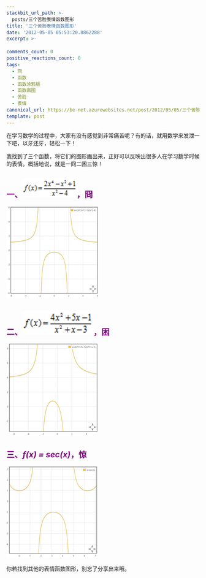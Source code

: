 ```yaml
---
stackbit_url_path: >-
  posts/三个苦脸表情函数图形
title: '三个苦脸表情函数图形'
date: '2012-05-05 05:53:20.8862288'
excerpt: >-
  
comments_count: 0
positive_reactions_count: 0
tags: 
  - 冏
  - 函数
  - 函数涂鸦板
  - 函数画图
  - 苦脸
  - 表情
canonical_url: https://be-net.azurewebsites.net/post/2012/05/05/三个苦脸表情函数图形
template: post
---
```

<p>在学习数学的过程中，大家有没有感觉到非常痛苦呢？有的话，就用数学来发泄一下吧，以牙还牙，轻松一下！</p>  <p>我找到了三个函数，将它们的图形画出来，正好可以反映出很多人在学习数学时候的表情。概括地说，就是一冏二困三惊！</p>  <h2><font color="#800080">一、</font><a title="冏的函数表达式" href="http://www.zizhujy.com/zh-CN/FunctionGrapher?fn=y%20=%20(2x%5E2-x%5E2+1)/(x%5E2-4);&amp;xMin=-6&amp;xMax=6&amp;yMin=-6&amp;yMax=6&amp;tMin=0&amp;tMax=2*PI" target="_blank"><font color="#800080"><img style="border-bottom: 0px; border-left: 0px; border-top: 0px; border-right: 0px" title="冏的函数表达式" border="0" alt="冏的函数表达式" src="https://raw.githubusercontent.com/Jeff-Tian/blogengine.net/master/Source/BlogEngine/BlogEngine.NET/App_Data/files/image_149.png" /></font></a><font color="#800080">，冏</font></h2>  <p><a title="表情冏的函数图形" href="http://www.zizhujy.com/zh-CN/FunctionGrapher?fn=y%20=%20(2x%5E2-x%5E2+1)/(x%5E2-4);&amp;xMin=-6&amp;xMax=6&amp;yMin=-6&amp;yMax=6&amp;tMin=0&amp;tMax=2*PI" target="_blank"><img style="border-bottom: 0px; border-left: 0px; display: inline; border-top: 0px; border-right: 0px" title="表情冏的函数图形" border="0" alt="表情冏的函数图形" src="https://raw.githubusercontent.com/Jeff-Tian/blogengine.net/master/Source/BlogEngine/BlogEngine.NET/App_Data/files/image_517.png" width="240" height="240" /></a> </p>  <h2><font color="#800080">二、</font><a title="困的函数表达式" href="http://www.zizhujy.com/zh-CN/FunctionGrapher?fn=y%20=%20(4x%5E2+5x-1)/(x%5E2+x-3);&amp;xMin=-6.565759012939864&amp;xMax=5.434240987060134&amp;yMin=-3.397435897435896&amp;yMax=8.602564102564097&amp;tMin=0&amp;tMax=2*PI" target="_blank"><font color="#800080"><img style="border-bottom: 0px; border-left: 0px; border-top: 0px; border-right: 0px" title="困的函数表达式" border="0" alt="困的函数表达式" src="https://raw.githubusercontent.com/Jeff-Tian/blogengine.net/master/Source/BlogEngine/BlogEngine.NET/App_Data/files/image_152.png" /></font></a><font color="#800080">，困</font></h2>  <p><a title="困的函数图形" href="http://www.zizhujy.com/zh-CN/FunctionGrapher?fn=y%20=%20(4x%5E2+5x-1)/(x%5E2+x-3);&amp;xMin=-6.565759012939864&amp;xMax=5.434240987060134&amp;yMin=-3.397435897435896&amp;yMax=8.602564102564097&amp;tMin=0&amp;tMax=2*PI" target="_blank"><img style="border-bottom: 0px; border-left: 0px; display: inline; border-top: 0px; border-right: 0px" title="困的函数图形" border="0" alt="困的函数图形" src="https://raw.githubusercontent.com/Jeff-Tian/blogengine.net/master/Source/BlogEngine/BlogEngine.NET/App_Data/files/image_518.png" width="238" height="240" /></a> </p>  <h2><font color="#800080">三、<em>f(x) = sec(x)</em>，惊</font></h2>  <p><a title="学习数学的表情三：惊恐" href="http://www.zizhujy.com/zh-CN/FunctionGrapher?fn=y%20=%20sec(x);%0A&amp;xMin=-0.8894983901829101&amp;xMax=7.1105016098170895&amp;yMin=-4.829059829059824&amp;yMax=3.1709401709401717&amp;tMin=0&amp;tMax=2*PI" target="_blank"><img style="border-bottom: 0px; border-left: 0px; display: inline; border-top: 0px; border-right: 0px" title="惊恐的函数图形" border="0" alt="惊恐的函数图形" src="https://raw.githubusercontent.com/Jeff-Tian/blogengine.net/master/Source/BlogEngine/BlogEngine.NET/App_Data/files/image_519.png" width="238" height="240" /></a> </p>  <p></p>  <p></p>  <p></p>  <p>你若找到其他的表情函数图形，别忘了分享出来哦。</p>
